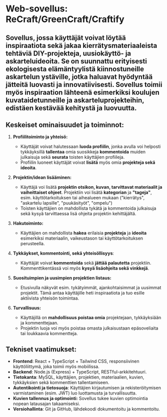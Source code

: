 # Web-sovellus: ReCraft/GreenCraft/Craftify

## Sovellus, jossa käyttäjät voivat löytää inspiraatiota sekä jakaa kierrätysmateriaaleista tehtäviä DIY-projekteja, uusiokäyttö- ja askarteluideoita. Se on suunnattu erityisesti ekologisesta elämäntyylistä kiinnostuneille askartelun ystäville, jotka haluavat hyödyntää jätteitä luovasti ja innovatiivisesti. Sovellus toimii myös inspiraation lähteenä esimerkiksi koulujen kuvataidetunneille ja askarteluprojekteihin, edistäen kestävää kehitystä ja luovuutta.

## Keskeiset ominaisuudet ja toiminnot: 

1. **Profiilitoiminto ja yhteisö:**
    - Käyttäjät voivat halutessaan **luoda profiilin**, jonka avulla voi helposti tykkäyksillä **tallentaa** omia suosikkeja **kommentoida** muiden julkaisuja sekä **seurata** toisten käyttäjien profiileja.
    - Profiilin luoneet käyttäjät voivat **lisätä** myös omia **projekteja sekä ideoita**.

2. **Projektin/idean lisääminen:**
    - Käyttäjä voi lisätä **projektin otsikon, kuvan, tarvittavat materiaalit ja vaiheittaiset ohjeet**. Projektiin voi lisätä **kategorian** ja **"tageja"**, esim. käyttötarkoituksen tai aihealueen mukaan ("kierrätys", "askartelu lapsille", "puukäsityöt", "ompelu")
    - Toisten käyttäjien on mahdollista tykätä ja kommentoida julkaisuja sekä kysyä tarvittaessa lisä ohjeita projektin kehittäjältä.

3. **Hakutoiminto:**
    - Käyttäjien on mahdollista **hakea** erilaisia **projekteja** ja **ideoita** esimerkiksi materiaalin, vaikeustason tai käyttötarkoituksen perusteella.

4. **Tykkäykset, kommentointi, sekä yhteisöllisyys**:
    - Käyttäjät voivat **kommentoida** sekä **jättää palautetta** projektiin. Kommenttikentässä voi myös **kysyä lisäohjeita sekä vinkkejä**. 

5. **Suosituimpien ja uusimpien projektien listaus:**
    - Etusivulla näkyvät esim. tykätyimmät, ajankohtaisimmat ja uusimmat projektit. Tämä antaa käyttäjille heti inspiraatiota ja tuo esille aktiivista yhteisön toimintaa.

6. **Turvallisuus:**
    - Käyttäjillä on **mahdollisuus poistaa omia** projektejaan, tykkäyksiään ja kommenttejaan.
    - Projektin luoja voi myös poistaa omasta julkaisustaan epäsoveliaita tai loukkaavia kommentteja.

## Tekniset vaatimukset: 

- **Frontend**: React + TypeScript + Tailwind CSS, responsiivinen käyttöliittymä, joka toimii myös mobiilissa.
- **Backend**: Node.js (Express) + TypeScript, RESTful-arkkitehtuuri.
- **Tietokanta**: MySQL, käyttäjien, projektien, materiaalien, kuvien, tykkäyksien sekä kommenttien tallentamiseen.
- **Autentikointi ja tietosuoja**: Käyttäjien kirjautumisen ja rekisteröitymisen varmistaminen (esim. JWT) luo luottamusta ja turvallisuutta.
- **Kuvien tallennus ja optimointi:** Sovellus tukee kuvien optimointia nopean latausajan takaamiseksi.
- **Versiohallinta**: Git ja GitHub, lähdekoodi dokumentoitu ja kommentoitu.

